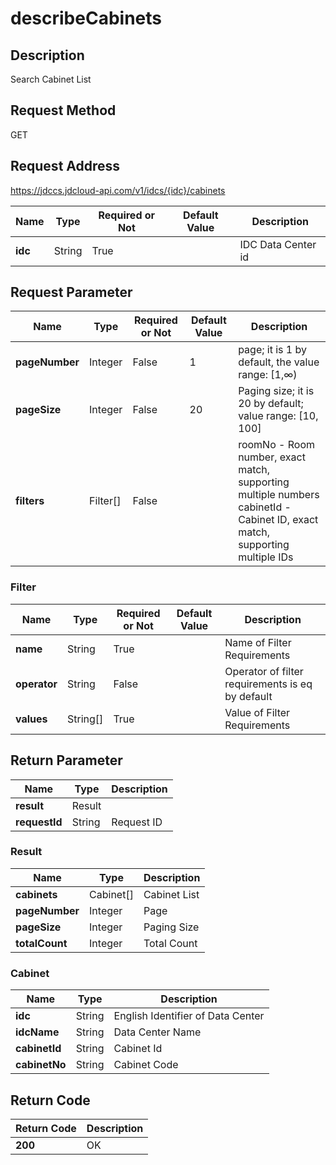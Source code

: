 # describeCabinets


## Description
Search Cabinet List

## Request Method
GET

## Request Address
https://jdccs.jdcloud-api.com/v1/idcs/{idc}/cabinets

|Name|Type|Required or Not|Default Value|Description|
|---|---|---|---|---|
|**idc**|String|True| |IDC Data Center id|

## Request Parameter
|Name|Type|Required or Not|Default Value|Description|
|---|---|---|---|---|
|**pageNumber**|Integer|False|1|page; it is 1 by default, the value range: [1,∞)|
|**pageSize**|Integer|False|20|Paging size; it is 20 by default; value range: [10, 100]|
|**filters**|Filter[]|False| |roomNo - Room number, exact match, supporting multiple numbers<br>cabinetId - Cabinet ID, exact match, supporting multiple IDs<br>|

### Filter
|Name|Type|Required or Not|Default Value|Description|
|---|---|---|---|---|
|**name**|String|True| |Name of Filter Requirements|
|**operator**|String|False| |Operator of filter requirements is eq by default|
|**values**|String[]|True| |Value of Filter Requirements|

## Return Parameter
|Name|Type|Description|
|---|---|---|
|**result**|Result| |
|**requestId**|String|Request ID|

### Result
|Name|Type|Description|
|---|---|---|
|**cabinets**|Cabinet[]|Cabinet List|
|**pageNumber**|Integer|Page|
|**pageSize**|Integer|Paging Size|
|**totalCount**|Integer|Total Count|
### Cabinet
|Name|Type|Description|
|---|---|---|
|**idc**|String|English Identifier of Data Center|
|**idcName**|String|Data Center Name|
|**cabinetId**|String|Cabinet Id|
|**cabinetNo**|String|Cabinet Code|

## Return Code
|Return Code|Description|
|---|---|
|**200**|OK|
